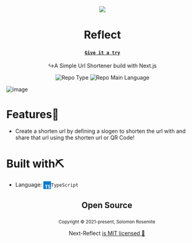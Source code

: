 <p align="center">
<img src="https://github.com/SolomonRosemite/Next-Reflect/assets/60587271/63697123-9304-47d3-b5cd-1b1559379a4c" width="80">
  <h1 align="center">Reflect</h1>
  <h4 align="center"><a href="https://reflect.vercel.app/"><code>Give it a try</code></a></h4>
  <p align="center">↪️A Simple Url Shortener build with Next.js</p>
  <p align="center">
    <img src="https://img.shields.io/badge/type-Project-orange?style=flat-square" alt="Repo Type" />
    <img src="https://img.shields.io/badge/language-Typescript-blue?style=flat-square" alt="Repo Main Language" />
  </p>

![image](https://github.com/SolomonRosemite/Next-Reflect/assets/60587271/8cf46762-450d-45db-a4c6-44376f571b40)

# Features📖

- Create a shorten url by defining a slogen to shorten the url with and share that url using the shorten url or QR Code!

# Built with⛏️

- Language:
<code><img height="20" align="top" src="https://raw.githubusercontent.com/github/explore/80688e429a7d4ef2fca1e82350fe8e3517d3494d/topics/typescript/typescript.png">TypeScript</code>

  <h2 align="center">
    Open Source
  </h2>
  <p align="center">
    <sub>Copyright © 2021-present, Solomon Rosemite</sub>
  </p>
  <p align="center">Next-Reflect <a href="https://github.com/SolomonRosemite/Next-Reflect/blob/master/LICENSE">is MIT licensed 💖</a>
  </p>
</p>
